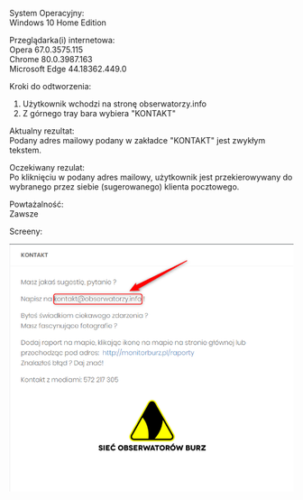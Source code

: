 System Operacyjny:  
Windows 10 Home Edition  

Przeglądarka(i) internetowa:  
Opera 67.0.3575.115  
Chrome 80.0.3987.163  
Microsoft Edge 44.18362.449.0 

Kroki do odtworzenia:  
1. Użytkownik wchodzi na stronę obserwatorzy.info          
2. Z górnego tray bara wybiera "KONTAKT"  

Aktualny rezultat:  
Podany adres mailowy podany w zakładce "KONTAKT" jest zwykłym tekstem.  

Oczekiwany rezulat:  
Po kliknięciu w podany adres mailowy, użytkownik jest przekierowywany do wybranego przez siebie (sugerowanego) klienta pocztowego.  

Powtażalność:  
Zawsze

Screeny:  

<img src="img/Nieaktywni_link_adres_mailowy.png">

